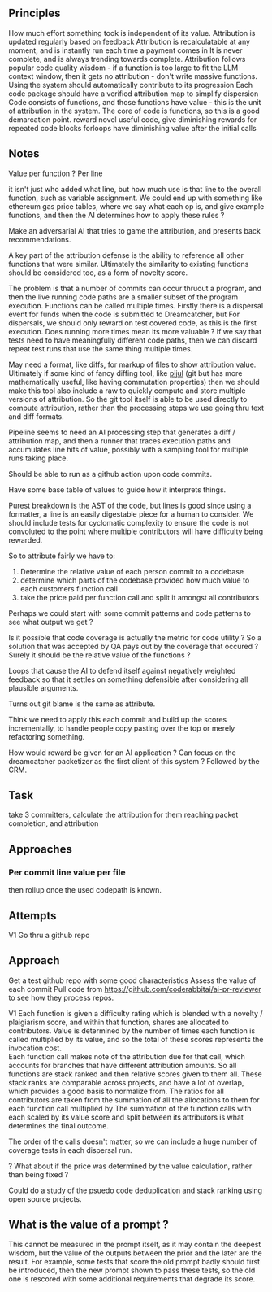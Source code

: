 
## Principles
How much effort something took is independent of its value.
Attribution is updated regularly based on feedback
Attribution is recalculatable at any moment, and is instantly run each time a payment comes in
It is never complete, and is always trending towards complete.
Attribution follows popular code quality wisdom - if a function is too large to fit the LLM context window, then it gets no attribution - don't write massive functions.
Using the system should automatically contribute to its progression
Each code package should have a verified attribution map to simplify dispersion
Code consists of functions, and those functions have value - this is the unit of attribution in the system.  The core of code is functions, so this is a good demarcation point.
reward novel useful code, give diminishing rewards for repeated code blocks
forloops have diminishing value after the initial calls
## Notes
Value per function ?
Per line

it isn't just who added what line, but how much use is that line to the overall function, such as variable assignment.  We could end up with something like ethereum gas price tables, where we say what each op is, and give example functions, and then the AI determines how to apply these rules ?

Make an adversarial AI that tries to game the attribution, and presents back recommendations.

A key part of the attribution defense is the ability to reference all other functions that were similar.  Ultimately the similarity to existing functions should be considered too, as a form of novelty score.

The problem is that a number of commits can occur thruout a program, and then the live running code paths are a smaller subset of the program execution.
Functions can be called multiple times.
Firstly there is a dispersal event for funds when the code is submitted to Dreamcatcher, but 
For dispersals, we should only reward on test covered code, as this is the first execution.
Does running more times mean its more valuable ?
If we say that tests need to have meaningfully different code paths, then we can discard repeat test runs that use the same thing multiple times.

May need a format, like diffs, for markup of files to show attribution value.
Ultimately if some kind of fancy diffing tool, like [pijul](https://pijul.org/) (git but has more mathematically useful, like having commutation properties) then we should make this tool also include a raw to quickly compute and store multiple versions of attribution.  So the git tool itself is able to be used directly to compute attribution, rather than the processing steps we use going thru text and diff formats.

Pipeline seems to need an AI processing step that generates a diff / attribution map, and then a runner that traces execution paths and accumulates line hits of value, possibly with a sampling tool for multiple runs taking place.

Should be able to run as a github action upon code commits.

Have some base table of values to guide how it interprets things.

Purest breakdown is the AST of the code, but lines is good since using a formatter, a line is an easily digestable piece for a human to consider.  We should include tests for cyclomatic complexity to ensure the code is not convoluted to the point where multiple contributors will have difficulty being rewarded.

So to attribute fairly we have to:
1. Determine the relative value of each person commit to a codebase
2. determine which parts of the codebase provided how much value to each customers function call
3. take the price paid per function call and split it amongst all contributors

Perhaps we could start with some commit patterns and code patterns to see what output we get ?

Is it possible that code coverage is actually the metric for code utility ?  So a solution that was accepted by QA pays out by the coverage that occured ?  Surely it should be the relative value of the functions ?

Loops that cause the AI to defend itself against negatively weighted feedback so that it settles on something defensible after considering all plausible arguments.

Turns out git blame is the same as attribute.

Think we need to apply this each commit and build up the scores incrementally, to handle people copy pasting over the top or merely refactoring something.

How would reward be given for an AI application ?
Can focus on the dreamcatcher packetizer as the first client of this system ?
Followed by the CRM.

## Task
take 3 committers, calculate the attribution for them reaching packet completion, and attribution

## Approaches
### Per commit line value per file
then rollup once the used codepath is known.


## Attempts
V1
Go thru a github repo

## Approach
Get a test github repo with some good characteristics
Assess the value of each commit
Pull code from https://github.com/coderabbitai/ai-pr-reviewer to see how they process repos.

V1 
Each function is given a difficulty rating which is blended with a novelty / plaigiarism score, and within that function, shares are allocated to contributors.
Value is determined by the number of times each function is called multiplied by its value, and so the total of these scores represents the invocation cost.  
Each function call makes note of the attribution due for that call, which accounts for branches that have different attribution amounts.
So all functions are stack ranked and then relative scores given to them all.  These stack ranks are comparable across projects, and have a lot of overlap, which provides a good basis to normalize from.
The ratios for all contributors are taken from the summation of all the allocations to them for each function call multiplied by 
The summation of the function calls with each scaled by its value score and split between its attributors is what determines the final outcome.

The order of the calls doesn't matter, so we can include a huge number of coverage tests in each dispersal run.

? What about if the price was determined by the value calculation, rather than being fixed ?

Could do a study of the psuedo code deduplication and stack ranking using open source projects.

## What is the value of a prompt ?
This cannot be measured in the prompt itself, as it may contain the deepest wisdom, but the value of the outputs between the prior and the later are the result.  For example, some tests that score the old prompt badly should first be introduced, then the new prompt shown to pass these tests, so the old one is rescored with some additional requirements that degrade its score.